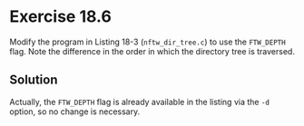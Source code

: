 # Exercise 18.6

Modify the program in Listing 18-3 (`nftw_dir_tree.c`) to use the `FTW_DEPTH` flag. Note
the difference in the order in which the directory tree is traversed.

## Solution

Actually, the `FTW_DEPTH` flag is already available in the listing via the `-d` option, so no change
is necessary.
